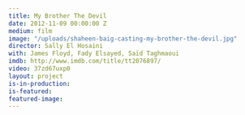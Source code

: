 ```yaml
---
title: My Brother The Devil
date: 2012-11-09 00:00:00 Z
medium: film
image: "/uploads/shaheen-baig-casting-my-brother-the-devil.jpg"
director: Sally El Hosaini
with: James Floyd, Fady Elsayed, Saïd Taghmaoui
imdb: http://www.imdb.com/title/tt2076897/
video: 37zd67uxp0
layout: project
is-in-production: 
is-featured: 
featured-image: 
---
```


